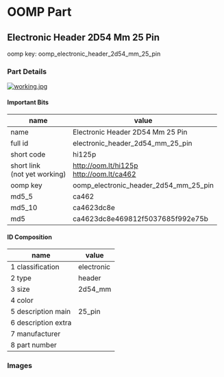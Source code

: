 # OOMP Part  
## Electronic Header 2D54 Mm 25 Pin  
  
oomp key: oomp_electronic_header_2d54_mm_25_pin  
  
### Part Details  
  
[![working.jpg](working_600.jpg)](working.jpg)  
  
#### Important Bits  
| name | value | 
| --- | --- | 
| name | Electronic Header 2D54 Mm 25 Pin | 
| full id | electronic_header_2d54_mm_25_pin | 
| short code | hi125p | 
| short link<br>(not yet working) | http://oom.lt/hi125p<br>http://oom.lt/ca462 | 
| oomp key | oomp_electronic_header_2d54_mm_25_pin | 
| md5_5 | ca462 | 
| md5_10 | ca4623dc8e | 
| md5 | ca4623dc8e469812f5037685f992e75b | 
#### ID Composition  
| name | value | 
| --- | --- | 
| 1 classification | electronic | 
| 2 type | header | 
| 3 size | 2d54_mm | 
| 4 color |  | 
| 5 description main | 25_pin | 
| 6 description extra |  | 
| 7 manufacturer |  | 
| 8 part number |  | 
### Images  
